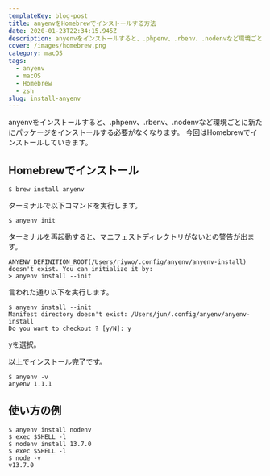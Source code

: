 ```yaml
---
templateKey: blog-post
title: anyenvをHomebrewでインストールする方法
date: 2020-01-23T22:34:15.945Z
description: anyenvをインストールすると、.phpenv、.rbenv、.nodenvなど環境ごとに新たにパッケージをインストールする必要がなくなります。
cover: /images/homebrew.png
category: macOS
tags:
  - anyenv
  - macOS
  - Homebrew
  - zsh
slug: install-anyenv
---
```


anyenvをインストールすると、.phpenv、.rbenv、.nodenvなど環境ごとに新たにパッケージをインストールする必要がなくなります。
今回はHomebrewでインストールしていきます。

## Homebrewでインストール

```shell
$ brew install anyenv
```

ターミナルで以下コマンドを実行します。
```shell
$ anyenv init
```

ターミナルを再起動すると、マニフェストディレクトリがないとの警告が出ます。
```
ANYENV_DEFINITION_ROOT(/Users/riywo/.config/anyenv/anyenv-install) doesn't exist. You can initialize it by:
> anyenv install --init
```

言われた通り以下を実行します。
```shell
$ anyenv install --init
Manifest directory doesn't exist: /Users/jun/.config/anyenv/anyenv-install
Do you want to checkout ? [y/N]: y
```
yを選択。

以上でインストール完了です。

```shell
$ anyenv -v
anyenv 1.1.1
```

## 使い方の例
```shell
$ anyenv install nodenv
$ exec $SHELL -l
$ nodenv install 13.7.0
$ exec $SHELL -l
$ node -v
v13.7.0
```